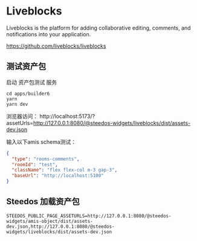 # Liveblocks

Liveblocks is the platform for adding collaborative editing, comments, and notifications into your application.

https://github.com/liveblocks/liveblocks

## 测试资产包

启动 资产包测试 服务

```shell
cd apps/builder6
yarn
yarn dev
```

浏览器访问： http://localhost:5173/?assetUrls=http://127.0.0.1:8080/@steedos-widgets/liveblocks/dist/assets-dev.json

输入以下amis schema测试：

```json
{
  "type": "rooms-comments",
  "roomId": "test",
  "className": "flex flex-col m-3 gap-3",
  "baseUrl": "http://localhost:5100"
}

```


## Steedos 加载资产包

```
STEEDOS_PUBLIC_PAGE_ASSETURLS=http://127.0.0.1:8080/@steedos-widgets/amis-object/dist/assets-dev.json,http://127.0.0.1:8080/@steedos-widgets/liveblocks/dist/assets-dev.json
```
